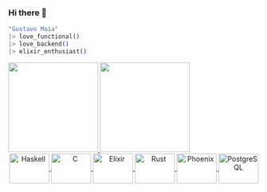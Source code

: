 ### Hi there 👋
```elixir
"Gustavo Maia"
|> love_functional()
|> love_backend()
|> elixir_enthusiast()
```
<div>
  <a href="https://github.com/gustavopmaia">
  <img height="180em" src="https://github-readme-stats.vercel.app/api?username=gustavopmaia&show_icons=true&theme=tokyonight&include_all_commits=true&count_private=false"/>
  <img height="180em" src="https://github-readme-stats.vercel.app/api/top-langs/?username=gustavopmaia&layout=compact&langs_count=8&theme=tokyonight"/>
</div>
 
<div align="center">
  <img align="center" alt="Haskell" height="60" width="80" src="https://cdn.jsdelivr.net/gh/devicons/devicon/icons/haskell/haskell-original.svg" />
  <img align="center" alt="C" height="60" width="80" src="https://cdn.jsdelivr.net/gh/devicons/devicon/icons/c/c-original.svg" />
  <img align="center" alt="Elixir" height="60" width="80" src="https://cdn.jsdelivr.net/gh/devicons/devicon/icons/elixir/elixir-original.svg" />
  <img align="center" alt="Rust" height="60" width="80" src="https://cdn.jsdelivr.net/gh/devicons/devicon/icons/rust/rust-plain.svg" />
  <img align="center" alt="Phoenix" height="60" width="80" src="https://cdn.jsdelivr.net/gh/devicons/devicon/icons/phoenix/phoenix-original.svg" />
  <img align="center" alt="PostgreSQL" height="60" width="80" src="https://cdn.jsdelivr.net/gh/devicons/devicon/icons/postgresql/postgresql-original.svg" />
</div>
  

